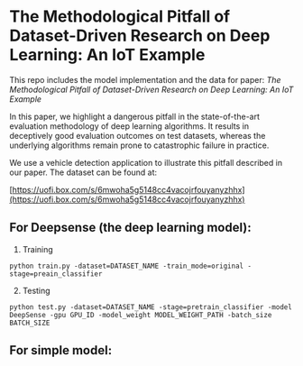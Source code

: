 # The Methodological Pitfall of Dataset-Driven Research on Deep Learning: An IoT Example

This repo includes the model implementation and the data for paper: *The Methodological Pitfall of Dataset-Driven Research on Deep Learning: An IoT Example* 

In this paper, we highlight a dangerous pitfall in the state-of-the-art evaluation methodology of deep learning algorithms. It results in deceptively good evaluation outcomes on test datasets, whereas the underlying algorithms remain prone to catastrophic failure in practice.

We use a vehicle detection application to illustrate this pitfall described in our paper. The dataset can be found at:

[https://uofi.box.com/s/6mwoha5g5148cc4vacojrfouyanyzhhx](https://uofi.box.com/s/6mwoha5g5148cc4vacojrfouyanyzhhx)

## For Deepsense (the deep learning model):

1. Training
```
python train.py -dataset=DATASET_NAME -train_mode=original -stage=preain_classifier
```

2. Testing
```
python test.py -dataset=DATASET_NAME -stage=pretrain_classifier -model DeepSense -gpu GPU_ID -model_weight MODEL_WEIGHT_PATH -batch_size BATCH_SIZE
```

## For simple model:
